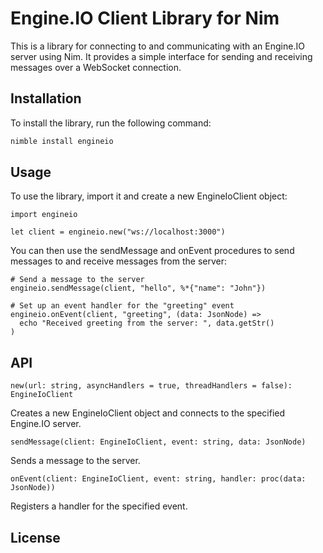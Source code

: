 # Engine.IO Client Library for Nim

This is a library for connecting to and communicating with an Engine.IO server using Nim. It provides a simple interface for sending and receiving messages over a WebSocket connection.

## Installation

To install the library, run the following command:

```bash
nimble install engineio
```

## Usage

To use the library, import it and create a new EngineIoClient object:

```
import engineio

let client = engineio.new("ws://localhost:3000")
```

You can then use the sendMessage and onEvent procedures to send messages to and receive messages from the server:

```
# Send a message to the server
engineio.sendMessage(client, "hello", %*{"name": "John"})

# Set up an event handler for the "greeting" event
engineio.onEvent(client, "greeting", (data: JsonNode) =>
  echo "Received greeting from the server: ", data.getStr()
)
```

## API
`new(url: string, asyncHandlers = true, threadHandlers = false): EngineIoClient`

Creates a new EngineIoClient object and connects to the specified Engine.IO server.

`sendMessage(client: EngineIoClient, event: string, data: JsonNode)`

Sends a message to the server.

`onEvent(client: EngineIoClient, event: string, handler: proc(data: JsonNode))`

Registers a handler for the specified event.

## License


